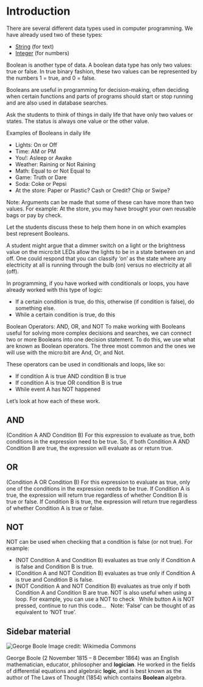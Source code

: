 # Introduction

There are several different data types used in computer programming. We have already used two of these types:
* [String](/types/string) (for text)  
* [Integer](/types/number) (for numbers)

Boolean is another type of data. A boolean data type has only two values: true or false.
In true binary fashion, these two values can be represented by the numbers 1 = true, and 0 = false.

Booleans are useful in programming for decision-making, often deciding when certain functions and parts of programs should start or stop running and are also used in database searches.

Ask the students to think of things in daily life that have only two values or states. The status is always one value or the other value.

Examples of Booleans in daily life 
* Lights: On or Off
* Time: AM or PM
* You!: Asleep or Awake
* Weather: Raining or Not Raining
* Math: Equal to or Not Equal to
* Game: Truth or Dare
* Soda: Coke or Pepsi
* At the store: Paper or Plastic? Cash or Credit? Chip or Swipe?

Note:
Arguments can be made that some of these can have more than two values.
For example: At the store, you may have brought your own reusable bags or pay by check.

Let the students discuss these to help them hone in on which examples best represent Booleans.

A student might argue that a dimmer switch on a light or the brightness value on the micro:bit LEDs allow the lights to be in a state between on and off.  One could respond that you can classify ‘on’ as the state where any electricity at all is running through the bulb (on) versus no electricity at all (off).

In programming, if you have worked with conditionals or loops, you have already worked with this type of logic: 
* If a certain condition is true, do this, otherwise (if condition is false), do something else.
* While a certain condition is true, do this

Boolean Operators: AND, OR, and NOT
To make working with Booleans useful for solving more complex decisions and searches, we can connect two or more Booleans into one decision statement. To do this, we use what are known as Boolean operators. The three most common and the ones we will use with the micro:bit are And, Or, and Not.

These operators can be used in conditionals and loops, like so:
* If condition A is true AND condition B is true
* If condition A is true OR condition B is true
* While event A has NOT happened

Let’s look at how each of these work.

## AND

(Condition A AND Condition B)
For this expression to evaluate as true, both conditions in the expression need to be true.
So, if both Condition A AND Condition B are true, the expression will evaluate as or return true.
 
## OR

(Condition A OR Condition B)
For this expression to evaluate as true, only one of the conditions in the expression needs to be true.
If Condition A is true, the expression will return true regardless of whether Condition B is true or false.
If Condition B is true, the expression will return true regardless of whether Condition A is true or false.
 
## NOT

NOT can be used when checking that a condition is false (or not true).
For example:
* (NOT Condition A and Condition B) evaluates as true only if Condition A is false and Condition B is true.
* (Condition A and NOT Condition B) evaluates as true only if Condition A is true and Condition B is false.
* (NOT Condition A and NOT Condition B) evaluates as true only if both Condition A and Condition B are true.
NOT is also useful when using a loop. For example, you can use a NOT to check  
While button A is NOT pressed, continue to run this code…
 
Note: ‘False’ can be thought of as equivalent to ‘NOT true’.

## Sidebar material

![George Boole](/static/courses/csintro/booleans/george-boole.jpg)
Image credit: Wikimedia Commons

George Boole (2 November 1815 – 8 December 1864) was an English mathematician, educator, philosopher and **logician**. He worked in the fields of differential equations and algebraic **logic**, and is best known as the author of The Laws of Thought (1854) which contains **Boolean** algebra.


